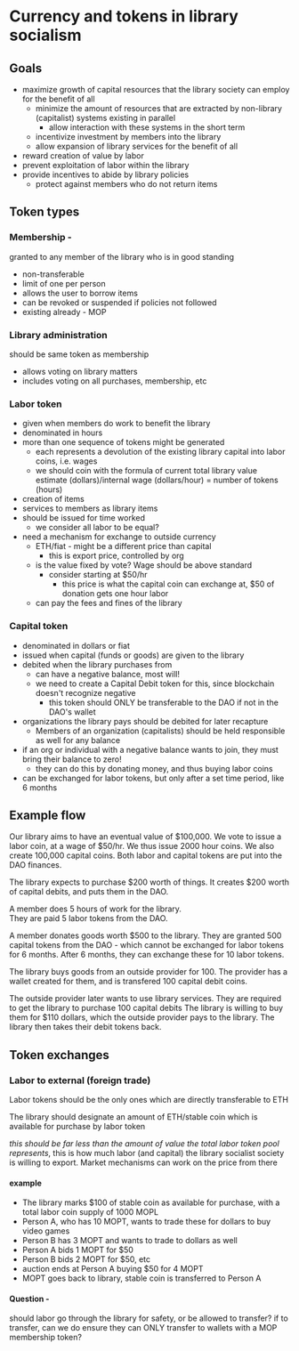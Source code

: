 # Currency and tokens in library socialism

## Goals
- maximize growth of capital resources that the library society can employ for the benefit of all
  - minimize the amount of resources that are extracted by non-library (capitalist) systems existing in parallel
    - allow interaction with these systems in the short term
  - incentivize investment by members into the library
  - allow expansion of library services for the benefit of all
- reward creation of value by labor 
- prevent exploitation of labor within the library
- provide incentives to abide by library policies
  - protect against members who do not return items

## Token types
### Membership - 
granted to any member of the library who is in good standing
  - non-transferable
  - limit of one per person
  - allows the user to borrow items
  - can be revoked or suspended if policies not followed
  - existing already - MOP 
### Library administration 
should be same token as membership
  - allows voting on library matters
  - includes voting on all purchases, membership, etc 
### Labor token
  - given when members do work to benefit the library
  - denominated in hours
  - more than one sequence of tokens might be generated
    - each represents a devolution of the existing library capital into labor coins, i.e. wages
    - we should coin with the formula of current total library value estimate (dollars)/internal wage (dollars/hour) = number of tokens (hours)
  - creation of items
  - services to members as library items
  - should be issued for time worked 
    - we consider all labor to be equal?
  - need a mechanism for exchange to outside currency
    - ETH/fiat - might be a different price than capital
        - this is export price, controlled by org
    - is the value fixed by vote?  Wage should be above standard
      - consider starting at $50/hr
        - this price is what the capital coin can exchange at, $50 of donation gets one hour labor
    - can pay the fees and fines of the library 
### Capital token
  - denominated in dollars or fiat
  - issued when capital (funds or goods) are given to the library
  - debited when the library purchases from
    - can have a negative balance, most will!
    - we need to create a Capital Debit token for this, since blockchain doesn't recognize negative
        - this token should ONLY be transferable to the DAO if not in the DAO's wallet
  - organizations the library pays should be debited for later recapture
    - Members of an organization (capitalists) should be held responsible as well for any balance
  - if an org or individual with a negative balance wants to join, they must bring their balance to zero!
    - they can do this by donating money, and thus buying labor coins
  - can be exchanged for labor tokens, but only after a set time period, like 6 months

## Example flow
Our library aims to have an eventual value of $100,000.
We vote to issue a labor coin, at a wage of $50/hr.  We thus issue 2000 hour coins.
We also create 100,000 capital coins.
Both labor and capital tokens are put into the DAO finances.

The library expects to purchase $200 worth of things.
It creates $200 worth of capital debits, and puts them in the DAO.

A member does 5 hours of work for the library.  
They are paid 5 labor tokens from the DAO.

A member donates goods worth $500 to the library.
They are granted 500 capital tokens from the DAO - which cannot be exchanged for labor tokens for 6 months.
After 6 months, they can exchange these for 10 labor tokens.

The library buys goods from an outside provider for 100.
The provider has a wallet created for them, and is transfered 100 capital debit coins.

The outside provider later wants to use library services.
They are required to get the library to purchase 100 capital debits
The library is willing to buy them for $110 dollars, which the outside provider pays to the library.
The library then takes their debit tokens back.

## Token exchanges
### Labor to external (foreign trade)
Labor tokens should be the only ones which are directly transferable to ETH

The library should designate an amount of ETH/stable coin which is available for purchase by labor token

_this should be far less than the amount of value the total labor token pool represents_, this is how much labor (and capital) the library socialist society is willing to export.  Market mechanisms can work on the price from there

#### example
- The library marks $100 of stable coin as available for purchase, with a total labor coin supply of 1000 MOPL
- Person A, who has 10 MOPT, wants to trade these for dollars to buy video games
- Person B has 3 MOPT and wants to trade to dollars as well
- Person A bids 1 MOPT for $50
- Person B bids 2 MOPT for $50, etc
- auction ends at Person A buying $50 for 4 MOPT
- MOPT goes back to library, stable coin is transferred to Person A


#### Question - 
should labor go through the library for safety, or be allowed to transfer?
if to transfer, can we do ensure they can ONLY transfer to wallets with a MOP membership token?
